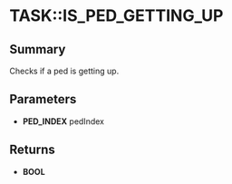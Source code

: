 # TASK::IS_PED_GETTING_UP

## Summary
Checks if a ped is getting up.

## Parameters
* **PED_INDEX** pedIndex

## Returns
* **BOOL**
